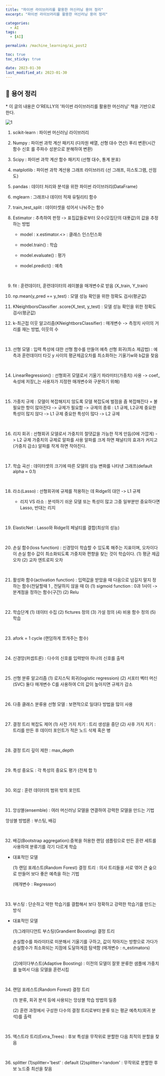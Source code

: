 ```yaml
---
title: "파이썬 라이브러리를 활용한 머신러닝 용어 정리"
excerpt: "파이썬 라이브러리를 활용한 머신러닝 용어 정리"

categories:
  - AI
tags:
  - [AI]

permalink: /machine_learning/ai_post2

toc: true
toc_sticky: true

date: 2023-01-30
last_modified_at: 2023-01-30
---
```


## 🦥 용어 정리

\* 이 글의 내용은 O'REILLY의 '파이썬 라이브러리를 활용한 머신러닝' 책을 기반으로 한다.



![1](../../assets/images/posts_img/2023-01-30-post2/1.png)

1. scikit-learn : 파이썬 머신러닝 라이브러리

2. Numpy : 파이썬 과학 계산 패키지 (다차원 배열, 선형 대수 연산)   푸리 변환(시간 함수 신호 를 주파수 성분으로 분해하여 변환)

3. Scipy : 파이썬 과학 계산 함수 패키지 (선형 대수, 통계 분포)


4. matplotlib : 파이썬 과학 계산용 그래프 라이브러리 (선 그래프, 히스토그램, 산점도)

5. pandas : 데이터 처리와 분석을 위한 파이썬 라이브러리(DataFrame)

6. mglearn : 그래프나 데이터 적재 유틸리티 함수

7. train_test_split : 데이터셋을 섞어서 나눠주는 함수

8. Estimator : 추측하여 판정 -> 표집값들로부터 모수(모집단의 대푯값)의 값을 추정하는 방법

   - model : x.estimator.<> : 클래스 인스턴스화

   - model.train() : 학습

   - model.evaluate() : 평가

   - model.predict() : 예측

<br>

9.  fit : 훈련데이터, 훈련데이터의 레이블을 매개변수로 받음 (X_train, Y_train)

10. np.mean(y_pred == y_test) : 모델 성능 확인을 위한 정확도 검사(평균값)

11. KNeightborsClassifier .score(X_test, y_test) : 모델 성능 확인을 위한 정확도 검사(평균값)

12. k-최근접 이웃 알고리즘(KNeightborsClassifier) : 매개변수 -> 측정치 사이의 거리를 재는 방법, 이웃의 수

<br>

13. 선형 모델 : 입력 특성에 대한 선형 함수를 만들어 예측
      선형 회귀(최소 제곱법) : 예측과 훈련데이터 타깃 y 사이의 평균제곱오차를 최소화하는 기울기w와 b값을 찾음

<br>

14. LinearRegression() : 선형회귀 모델로서 기울기 파라미터(가중치) 사용 -> coef_ 속성에 저장(_는 사용자가 지정한 매개변수와 구분하기 위해)

<br>

15. 가중치 규제 : 모델이 복잡해지지 않도록 모델 복잡도에 벌점을 줌
      복잡해진다 = 불필요한 항이 많아진다 -> 규제가 필요함 -> 규제의 종류 : L1 규제, L2규제
      중요한 특성이 많지 않다 -> L1 규제
      중요한 특성이 많다 -> L2 규제

<br>

16. 리지 회귀 : 선형회귀 모델로서 가중치의 절댓값을 가능한 작게 만듬(0에 가깝게) -> L2 규제
    가중치의 규제로 알파를 사용 알파를 크게 하면 패널티의 효과가 커지고(가중치 감소) 알파를 작게 하면 작아진다.

<br>

17. 학습 곡선 : 데이터셋의 크기에 따른 모델의 성능 변화를 나타낸 그래프(default alpha = 0.1)

<br>

18. 라소(Lasso) : 선형회귀에 규제를 적용하는 데 Ridge의 대안 -> L1 규제

    - 리지 VS 라소 : 분석하기 쉬운 모델 또는 특성이 많고 그중 일부분만 중요하다면 Lasso, 반대는 리지

<br>

19. ElasticNet : Lasso와 Ridge의 페널티를 결합(최상의 성능)

<br>

20. 손실 함수(loss function) : 신경망이 학습할 수 있도록 해주는 지표이며, 오차이다 이 손실 함수 값이 최소화되도록 가중치와 편향을 찾는 것이 학습이다.
      (1) 평균 제곱 오차
      (2) 교차 엔트로피 오차

<br>

21. 활성화 함수(activation function) : 입력값을 받았을 때 다음으로 넘길지 말지 정하는 함수(전달할때 1 , 전달하지 않을 때 0)
      (1) sigmoid function : 0과 1사이 -> 분계점을 정하는 함수(구간)
      (2) Relu

<br>

22. 학습단계
      (1) 데이터 수집
      (2) fictures 정의
      (3) 가설 정의
      (4) 비용 함수 정의
      (5) 학습

<br>

23. afork = 1 cycle (랜덤하게 쪼개주는 함수)

<br>

24. 신경망(퍼셉트론) : 다수의 신호를 입력받아 하나의 신호를 출력

<br>

25. 선형 분류 알고리즘
      (1) 로지스틱 회귀(logistic regression)
      (2) 서포터 벡터 머신(SVC)
      둘다 매개변수 C를 사용하여 C의 값이 높아지면 규제가 감소

<br>

26. 다중 클래스 분류용 선형 모델 : 보편적으로 일대다 방법을 많이 사용

<br>

27. 결정 트리 복잡도 제어
      (1) 사전 가지 치기 : 트리 생성을 중단
      (2) 사후 가지 치기 : 트리를 만든 후 데이터 포인트가 적은 노드 삭제 혹은 병

<br>

28. 결정 트리 깊이 제한 : max_depth

<br>

29. 특성 중요도 : 각 특성의 중요도 평가 (전체 합 1)

<br>

30. 외삽 : 훈련 데이터의 범위 밖의 포인트

<br>

31. 앙상블(ensemble) : 여러 머신러닝 모델을 연결하여 강력한 모델을 만드는 기법

  앙상블 방법론 : 부스팅, 배깅

<br>

32. 배깅(Bootstrap aggregation):중복을 허용한 랜덤 샘플링으로 만든 훈련 세트를 사용하여 분류기를 각기 다르게 학습 

- 대표적인 모델

  (1) 랜덤 포레스트(Random Forest) 결정 트리 : 의사 트리들을 서로 엮어 큰 숲으로 만들어 보다 좋은 예측을 하는 기법

  (매개변수 : Regressor)

<br>

33. 부스팅 : 단순하고 약한 학습기를 결합해서 보다 정확하고 강력한 학습기를 만드는 방식

  - 대표적인 모델

      (1)그레이디언트 부스팅(Grandient Boosting) 결정 트리

      손실함수를 파라미터로 미분해서 기울기를 구하고, 값이 작아지는 방향으로 가다가 손실함수가 최소화되는 지점에    도달하게끔 탐색함 (매개변수 : n_estimators)

      <br>
      (2)에이다부스트(Adaptive Boosting) : 이전의 모델이 잘못 분류한 샘플에 가중치를 높여서 다음 모델을 훈련시킴

<br>

34.  랜덤 포레스트(Random Forest) 결정 트리

      (1) 분류, 회귀 분석 등에 사용되는 앙상블 학습 방법의 일종

      (2) 훈련 과정에서 구성한 다수의 결정 트리로부터 분류 또는 평균 예측치(회귀 분석)를 출력

<br>

35. 엑스트라 트리(Extra_Trees) : 후보 특성을 무작위로 분할한 다음 최적의 분할을 찾음

<br>

36. splitter
      (1)splitter='best' : default
      (2)splitter='random' : 무작위로 분할한 후보 노드중 최선을 찾음
